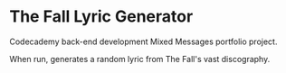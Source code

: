 # The Fall Lyric Generator

Codecademy back-end development Mixed Messages portfolio project.

When run, generates a random lyric from The Fall's vast discography.